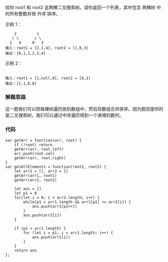 给你 root1 和 root2 这两棵二叉搜索树。请你返回一个列表，其中包含 两棵树 中的所有整数并按 升序 排序。.

示例 1：
```
    2         1
   / \       / \
  1   4     0   3
输入：root1 = [2,1,4], root2 = [1,0,3]
输出：[0,1,1,2,3,4]
```
示例 2：
```

输入：root1 = [1,null,8], root2 = [8,1]
输出：[1,1,8,8]
```
### 解题思路
这一题我们可以把每棵树遍历放到数组中，然后将数组合并排序。因为题目提供的是二叉搜索树，我们可以通过中序遍历得到一个递增的数列。

### 代码
```
var getArr = function(arr, root) {
    if (!root) return
    getArr(arr, root.left)
    arr.push(root.val)
    getArr(arr, root.right)
}
var getAllElements = function(root1, root2) {
    let arr1 = [], arr2 = []
    getArr(arr1, root1)
    getArr(arr2, root2)

    let ans = []
    let p1 = 0
    for(let i = 0; i < arr2.length; i++) {
        while(p1 < arr1.length && arr1[p1] <= arr2[i]) {
            ans.push(arr1[p1++])
        }
        ans.push(arr2[i])
    }

    if (p1 < arr1.length) {
        for (let i = p1; i < arr1.length; i++) {
            ans.push(arr1[i])
        }
    }
    return ans
};
```